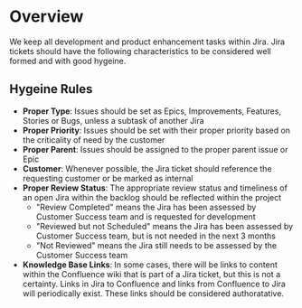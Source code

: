 # Overview

We keep all development and product enhancement tasks within Jira.  Jira tickets should have the following characteristics to be considered well formed and with good hygeine.

## Hygeine Rules

- **Proper Type**: Issues should be set as Epics, Improvements, Features, Stories or Bugs, unless a subtask of another Jira
- **Proper Priority**: Issues should be set with their proper priority based on the criticality of need by the customer
- **Proper Parent**: Issues should be assigned to the proper parent issue or Epic
- **Customer**: Whenever possible, the Jira ticket should reference the requesting customer or be marked as internal
- **Proper Review Status**: The appropriate review status and timeliness of an open Jira within the backlog should be reflected within the project
	- "Review Completed" means the Jira has been assessed by Customer Success team and is requested for development
	- "Reviewed but not Scheduled" means the Jira has been assessed by Customer Success team, but is not needed in the next 3 months
	- "Not Reviewed" means the Jira still needs to be assessed by the Customer Success team
- **Knowledge Base Links**: In some cases, there will be links to content within the Confluence wiki that is part of a Jira ticket, but this is not a certainty.  Links in Jira to Confluence and links from Confluence to Jira will periodically exist.  These links should be considered authoratative.
